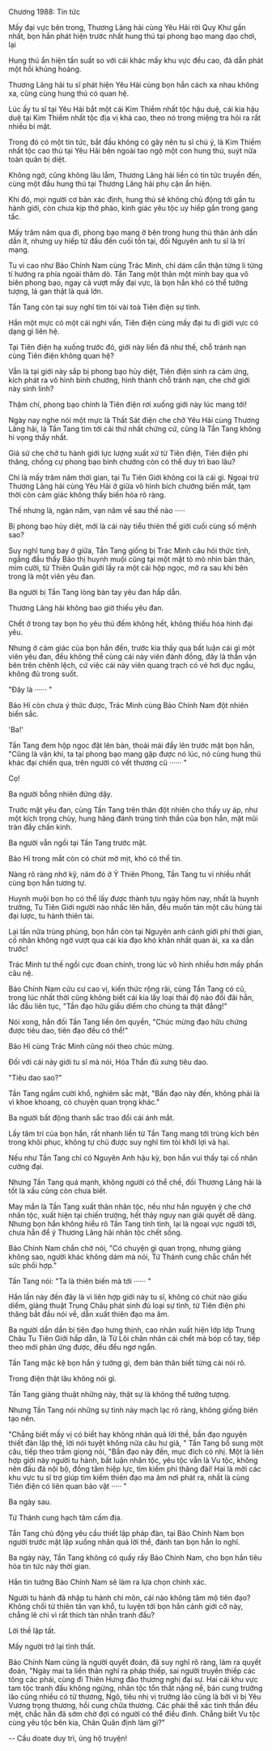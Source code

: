 




Chương 1988: Tin tức


Mấy đại vực bên trong, Thương Lãng hải cùng Yêu Hải rời Quy Khư gần nhất, bọn hắn phát hiện trước nhất hung thú tại phong bạo mang dạo chơi, lại

Hung thú ẩn hiện tần suất so với cái khác mấy khu vực đều cao, đã dẫn phát một hồi khủng hoảng.

Thương Lãng hải tu sĩ phát hiện Yêu Hải cùng bọn hắn cách xa nhau không xa, cũng cùng hung thú có quan hệ.

Lúc ấy tu sĩ tại Yêu Hải bắt một cái Kim Thiềm nhất tộc hậu duệ, cái kia hậu duệ tại Kim Thiềm nhất tộc địa vị khá cao, theo nó trong miệng tra hỏi ra rất nhiều bí mật.

Trong đó có một tin tức, bắt đầu không có gây nên tu sĩ chú ý, là Kim Thiềm nhất tộc cao thủ tại Yêu Hải bên ngoài tao ngộ một con hung thú, suýt nữa toàn quân bị diệt.

Không ngờ, cũng không lâu lắm, Thương Lãng hải liền có tin tức truyền đến, cùng một đầu hung thú tại Thương Lãng hải phụ cận ẩn hiện.

Khi đó, mọi người cơ bản xác định, hung thú sẽ không chủ động tới gần tu hành giới, còn chưa kịp thở phào, kinh giác yêu tộc uy hiếp gần trong gang tấc.

Mấy trăm năm qua đi, phong bạo mang ở bên trong hung thú thân ảnh dần dần ít, nhưng uy hiếp từ đầu đến cuối tồn tại, đối Nguyên anh tu sĩ là trí mạng.

Tu vi cao như Bảo Chính Nam cùng Trác Minh, chỉ dám cẩn thận từng li từng tí hướng ra phía ngoài thăm dò. Tần Tang một thân một mình bay qua vô biên phong bạo, ngay cả vượt mấy đại vực, là bọn hắn khó có thể tưởng tượng, lá gan thật là quá lớn.

Tần Tang còn tại suy nghĩ tìm tòi vài toà Tiên điện sự tình.

Hắn một mực có một cái nghi vấn, Tiên điện cùng mấy đại tu đi giới vực có dạng gì liên hệ.

Tại Tiên điện hạ xuống trước đó, giới này liền đã như thế, chỗ tránh nạn cùng Tiên điện không quan hệ?

Vẫn là tại giới này sắp bị phong bạo hủy diệt, Tiên điện sinh ra cảm ứng, kích phát ra vô hình bình chướng, hình thành chỗ tránh nạn, che chở giới này sinh linh?

Thậm chí, phong bạo chính là Tiên điện rơi xuống giới này lúc mang tới!

Ngày nay nghe nói một mực là Thất Sát điện che chở Yêu Hải cùng Thương Lãng hải, là Tần Tang tìm tới cái thứ nhất chứng cứ, cũng là Tần Tang không hi vọng thấy nhất.

Giả sử che chở tu hành giới lực lượng xuất xứ từ Tiên điện, Tiên điện phi thăng, chống cự phong bạo bình chướng còn có thể duy trì bao lâu?

Chỉ là mấy trăm năm thời gian, tại Tu Tiên Giới không coi là cái gì. Ngoại trừ Thương Lãng hải cùng Yêu Hải ở giữa vô hình bích chướng biến mất, tạm thời còn cảm giác không thấy biến hóa rõ ràng.

Thế nhưng là, ngàn năm, vạn năm về sau thế nào ·····

Bị phong bạo hủy diệt, mới là cái này tiểu thiên thế giới cuối cùng số mệnh sao?

Suy nghĩ tung bay ở giữa, Tần Tang giống bị Trác Minh câu hỏi thức tỉnh, ngẩng đầu thấy Bảo thị huynh muội cũng tại một mặt tò mò nhìn bản thân, mỉm cười, từ Thiên Quân giới lấy ra một cái hộp ngọc, mở ra sau khi bên trong là một viên yêu đan.

Ba người bị Tần Tang lòng bàn tay yêu đan hấp dẫn.

Thương Lãng hải không bao giờ thiếu yêu đan.

Chết ở trong tay bọn họ yêu thú đếm không hết, không thiếu hóa hình đại yêu.

Nhưng ở cảm giác của bọn hắn đến, trước kia thấy qua bất luận cái gì một viên yêu đan, đều không thể cùng cái này viên đánh đồng, đây là thần vận bên trên chênh lệch, cứ việc cái này viên quang trạch có vẻ hơi đục ngầu, không đủ trong suốt.

"Đây là ······ "

Bảo Hỉ còn chưa ý thức được, Trác Minh cùng Bảo Chính Nam đột nhiên biến sắc.

'Ba!'

Tần Tang đem hộp ngọc đặt lên bàn, thoải mái đẩy lên trước mặt bọn hắn, "Cũng là vận khí, ta tại phong bạo mang gặp được nó lúc, nó cùng hung thú khác đại chiến qua, trên người có vết thương cũ ······ "

Cọ!

Ba người bỗng nhiên đứng dậy.

Trước mặt yêu đan, cùng Tần Tang trên thân đột nhiên cho thấy uy áp, như một kích trọng chùy, hung hăng đánh trúng tinh thần của bọn hắn, mặt mũi tràn đầy chấn kinh.

Ba người vẫn ngồi tại Tần Tang trước mặt.

Bảo Hỉ trong mắt còn có chút mờ mịt, khó có thể tin.

Nàng rõ ràng nhớ kỹ, năm đó ở Ỷ Thiên Phong, Tần Tang tu vi nhiều nhất cùng bọn hắn tương tự.

Huynh muội bọn họ có thể lấy được thành tựu ngày hôm nay, nhất là huynh trưởng, Tu Tiên Giới người nào nhấc lên hắn, đều muốn tán một câu hùng tài đại lược, tu hành thiên tài.

Lại lần nữa trùng phùng, bọn hắn còn tại Nguyên anh cảnh giới phí thời gian, cố nhân không ngờ vượt qua cái kia đạo khó khăn nhất quan ải, xa xa dẫn trước!

Trác Minh tư thế ngồi cực đoan chính, trong lúc vô hình nhiều hơn mấy phần câu nệ.

Bảo Chính Nam cửu cư cao vị, kiến thức rộng rãi, cùng Tần Tang có cũ, trong lúc nhất thời cũng không biết cái kia lấy loại thái độ nào đối đãi hắn, lắc đầu liên tục, "Tần đạo hữu giấu diếm cho chúng ta thật đắng!"

Nói xong, hắn đối Tần Tang liền ôm quyền, "Chúc mừng đạo hữu chứng được tiêu dao, tiên đạo đều có thể!"

Bảo Hỉ cùng Trác Minh cũng nói theo chúc mừng.

Đối với cái này giới tu sĩ mà nói, Hóa Thần đủ xưng tiêu dao.

"Tiêu dao sao?"

Tần Tang ngầm cười khổ, nghiêm sắc mặt, "Bần đạo này đến, không phải là vì khoe khoang, có chuyện quan trọng khác."

Ba người bất động thanh sắc trao đổi cái ánh mắt.

Lấy tâm trí của bọn hắn, rất nhanh liền từ Tần Tang mang tới trùng kích bên trong khôi phục, không tự chủ được suy nghĩ tìm tòi khởi lợi và hại.

Nếu như Tần Tang chỉ có Nguyên Anh hậu kỳ, bọn hắn vui thấy tại cố nhân cường đại.

Nhưng Tần Tang quá mạnh, không người có thể chế, đối Thương Lãng hải là tốt là xấu cũng còn chưa biết.

May mắn là Tần Tang xuất thân nhân tộc, nếu như hắn nguyện ý che chở nhân tộc, xuất hiện tại chiến trường, hết thảy nguy nan giải quyết dễ dàng. Nhưng bọn hắn không hiểu rõ Tần Tang tính tình, lại là ngoại vực người tới, chưa hẳn để ý Thương Lãng hải nhân tộc chết sống.

Bảo Chính Nam chần chờ nói, "Có chuyện gì quan trọng, nhưng giảng không sao, người khác không dám mà nói, Tứ Thánh cung chắc chắn hết sức phối hợp."

Tần Tang nói: "Ta là thiên biến mà tới ······ "

Hắn lần này đến đây là vì liên hợp giới này tu sĩ, không có chút nào giấu diếm, giảng thuật Trung Châu phát sinh đủ loại sự tình, từ Tiên điện phi thăng bắt đầu nói về, dẫn xuất thiên đạo ma âm.

Ba người dần dần bị tiên đạo hưng thịnh, cao nhân xuất hiện lớp lớp Trung Châu Tu Tiên Giới hấp dẫn, là Tử Lôi chân nhân cái chết mà bóp cổ tay, tiếp theo mới phản ứng được, đều đều ngơ ngẩn.

Tần Tang mặc kệ bọn hắn ý tưởng gì, đem bản thân biết từng cái nói rõ.

Trong điện thật lâu không nói gì.

Tần Tang giảng thuật những này, thật sự là không thể tưởng tượng.

Nhưng Tần Tang nói những sự tình này mạch lạc rõ ràng, không giống biên tạo nên.

"Chẳng biết mấy vị có biết hay không nhân quả lời thề, bần đạo nguyện thiết đàn lập thệ, lời nói tuyệt không nửa câu hư giả, " Tần Tang bổ sung một câu, tiếp theo trầm giọng nói, "Bần đạo này đến, mục đích có nhị. Một là liên hợp giới này người tu hành, bất luận nhân tộc, yêu tộc vẫn là Vu tộc, không nên đấu đá nội bộ, đồng tâm hiệp lực, tìm kiếm phi thăng đài! Hai là mời các khu vực tu sĩ trợ giúp tìm kiếm thiên đạo ma âm nơi phát ra, nhất là cùng Tiên điện có liên quan bảo vật ····· "

Ba ngày sau.

Tứ Thánh cung hạch tâm cấm địa.

Tần Tang chủ động yêu cầu thiết lập pháp đàn, tại Bảo Chính Nam bọn người trước mặt lập xuống nhân quả lời thề, đánh tan bọn hắn lo nghĩ.

Ba ngày này, Tần Tang không có quấy rầy Bảo Chính Nam, cho bọn hắn tiêu hóa tin tức này thời gian.

Hắn tin tưởng Bảo Chính Nam sẽ làm ra lựa chọn chính xác.

Người tu hành đã nhập tu hành chi môn, cái nào không tâm mộ tiên đạo? Không chối từ thiên tân vạn khổ, tu luyện tới bọn hắn cảnh giới cỡ này, chẳng lẽ chỉ vì rất thích tàn nhẫn tranh đấu?

Lời thề lập tất.

Mấy người trở lại tĩnh thất.

Bảo Chính Nam cũng là người quyết đoán, đã suy nghĩ rõ ràng, làm ra quyết đoán, "Ngày mai ta liền thân nghĩ ra pháp thiếp, sai người truyền thiếp các tông các phái, cùng đi Thiên Hưng đảo thương nghị đại sự. Hai cái khu vực tam tộc tranh đấu không ngừng, nhân tộc tổn thất nặng nề, bản cung trưởng lão cũng nhiều có tử thương, Ngô, tiêu nhị vị trưởng lão cũng là bởi vì bị Yêu Vương trọng thương, hồi cung chữa thương. Các phái thể xác tinh thần đều mệt, chắc hẳn đã sớm chờ đợi có người có thể điều đình. Chẳng biết Vu tộc cùng yêu tộc bên kia, Chân Quân định làm gì?"

--
Cầu doate duy trì, ủng hộ truyện!




